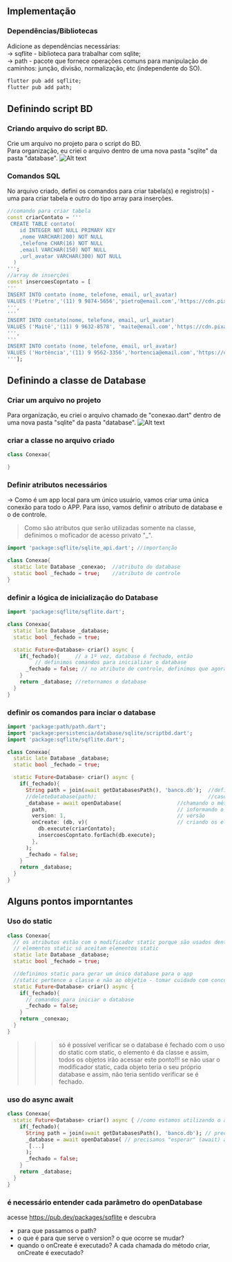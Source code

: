 ## Implementação 
### Dependências/Bibliotecas
Adicione as dependências necessárias:<br>
→ sqflite - biblioteca para trabalhar com sqlite;<br>
→ path - pacote que fornece operações comuns para manipulação de caminhos: junção, divisão, normalização, etc (independente do SO).<br>
```cmd
flutter pub add sqflite;
flutter pub add path;  
```
## Definindo script BD
### Criando arquivo do script BD.
Crie um arquivo no projeto para o script do BD. <br>
Para organização, eu criei o arquivo dentro de uma nova pasta "sqlite" da pasta "database". 
<img src="https://github.com/heliokamakawa/-engenharia-de-software-2023-DDM/blob/main/2%C2%BA%20trimestre/04%20aula/arquivos/criar_script.png" alt="Alt text" title="Optional title">

### Comandos SQL
No arquivo criado, defini os comandos para criar tabela(s) e registro(s) - uma para criar tabela e outro do tipo array para inserções.
```dart
//comando para criar tabela
const criarContato = '''
 CREATE TABLE contato(
    id INTEGER NOT NULL PRIMARY KEY
    ,nome VARCHAR(200) NOT NULL
    ,telefone CHAR(16) NOT NULL
    ,email VARCHAR(150) NOT NULL
    ,url_avatar VARCHAR(300) NOT NULL 
  )
''';
//array de inserções
const insercoesCopntato = [
'''
INSERT INTO contato (nome, telefone, email, url_avatar)
VALUES ('Pietro','(11) 9 9874-5656','pietro@email.com','https://cdn.pixabay.com/photo/2013/07/13/10/07/man-156584_960_720.png')
''',
'''
INSERT INTO contato(nome, telefone, email, url_avatar)
VALUES ('Maitê','(11) 9 9632-8578', 'maite@email.com','https://cdn.pixabay.com/photo/2021/01/17/09/11/woman-5924366_960_720.jpg')
''',
'''
INSERT INTO contato (nome, telefone, email, url_avatar)
VALUES ('Hortência','(11) 9 9562-3356','hortencia@email.com','https://cdn.pixabay.com/photo/2021/01/24/09/28/girl-5944691_960_720.jpg')
'''];
```
## Definindo a classe de Database
### Criar um arquivo no projeto
Para organização, eu criei o arquivo chamado de "conexao.dart" dentro de uma nova pasta "sqlite" da pasta "database".
<img src="https://github.com/heliokamakawa/-engenharia-de-software-2023-DDM/blob/main/2%C2%BA%20trimestre/04%20aula/arquivos/criar_arquivo.png" alt="Alt text" title="Optional title">

### criar a classe no arquivo criado
```dart
class Conexao{

}
```
### Definir atributos necessários
→ Como é um app local para um único usuário, vamos criar uma única conexão para todo o APP. Para isso, vamos definir o atributo de database e o de controle. 
> Como são atributos que serão utilizadas somente na classe, definimos o moficador de acesso privato "_".
```dart
import 'package:sqflite/sqlite_api.dart'; //importanção

class Conexao{
  static late Database _conexao;  //atributo do database
  static bool _fechado = true;    //atributo de controle
}
```
### definir a lógica de inicialização do Database
```dart
import 'package:sqflite/sqflite.dart';

class Conexao{
  static late Database _database; 
  static bool _fechado = true;

  static Future<Database> criar() async {
    if(_fechado){     // a 1º vez, database é fechado, então 
         // definimos comandos para inicializar o database
      _fechado = false; // no atributo de controle, definimos que agora o database não é fechado
    }
    return _database; //retornamos o database
  }
}
```

### definir os comandos para inciar o database
```dart
import 'package:path/path.dart';
import 'package:persistencia/database/sqlite/scriptbd.dart';
import 'package:sqflite/sqflite.dart';

class Conexao{
  static late Database _database; 
  static bool _fechado = true;

  static Future<Database> criar() async {
    if(_fechado){
      String path = join(await getDatabasesPath(), 'banco.db');  //definindo o camminho do database
      //deleteDatabase(path);                                    //caso queira apagar tudo antes, descomente esta linha
      _database = await openDatabase(                  //chamando o método que que abre o database
        path,                                          // informando o caminho
        version: 1,                                    // versão
        onCreate: (db, v){                             // criando os elementos (tabelas e registros) do BD
          db.execute(criarContato);
          insercoesCopntato.forEach(db.execute);
        }, 
      );
      _fechado = false;
    }
    return _database;
  }
}
```

## Alguns pontos imporntantes
### Uso do static
```dart
class Conexao{
  // os atributos estão com o modificador static porque são usados dentro do método estático
  // elementos static só aceitam elementos static
  static late Database _database; 
  static bool _fechado = true;

  //definimos static para gerar um único database para o app
  //static pertence a classe e não ao objetio - tomar cuidado com concorrência!!!
  static Future<Database> criar() async {
    if(_fechado){  
      // comandos para iniciar o database
      _fechado = false;
    }
    return _conexao;
  }
}
```
>>> só é possível verificar se o database é fechado com o uso do static
>>> com static, o elemento é da classe e assim, todos os objetos irão acessar este ponto!!! 
>>> se não usar o modificador static, cada objeto teria o seu próprio database e assim, não teria sentido verificar se é fechado.

### uso do async await
```dart
class Conexao{
  static Future<Database> criar() async { //como estamos utilizando o await dentro da função, precisamos tornar a função assíncrona, colocando async
    if(_fechado){
      String path = join(await getDatabasesPath(), 'banco.db'); // precisamos "esperar" (await) o resultado para seguir a execução
      _database = await openDatabase( // precisamos "esperar" (await) a abertuda do database para retorná-lo
       [...]
      );
      _fechado = false;
    }
    return _database;
  }
}
```

### é necessário entender cada parâmetro do openDatabase
acesse https://pub.dev/packages/sqflite e descubra 
- para que passamos o path?
- o que é para que serve o version? o que ocorre se mudar? 
- quando o onCreate é executado? A cada chamada do método criar, onCreate é executado?
